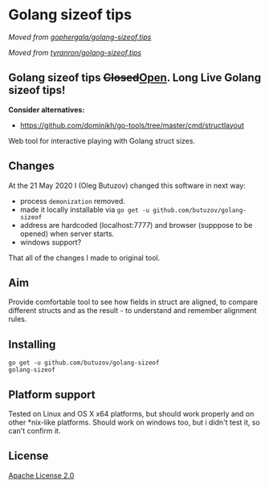 # Golang sizeof tips

_Moved from [gophergala/golang-sizeof.tips](https://github.com/gophergala/golang-sizeof.tips)_

_Moved from [tyranron/golang-sizeof.tips](https://github.com/tyranron/golang-sizeof.tips)_

<h2> Golang sizeof tips <del>Closed</del><ins>Open</ins>. Long Live Golang sizeof tips!</h2>

**Consider alternatives:**
- https://github.com/dominikh/go-tools/tree/master/cmd/structlayout

Web tool for interactive playing with Golang struct sizes.

## Changes

At the 21 May 2020 I (Oleg Butuzov) changed this software in next way:

- process `demonization` removed.
- made it locally installable via `go get -u github.com/butuzov/golang-sizeof`
- address are hardcoded (localhost:7777) and browser (supppose to be opened) when server starts.
- windows support?

That all of the changes I made to original tool.

## Aim
Provide comfortable tool to see how fields in struct are aligned,
to compare different structs and as the result - to understand
and remember alignment rules.

## Installing

```bas
go get -u github.com/butuzov/golang-sizeof
golang-sizeof
```

## Platform support
Tested on Linux and OS X x64 platforms, but should work properly and on other
*nix-like platforms. Should work on windows too, but i didn't test it, so can't confirm it.

## License
[Apache License 2.0](LICENSE)
